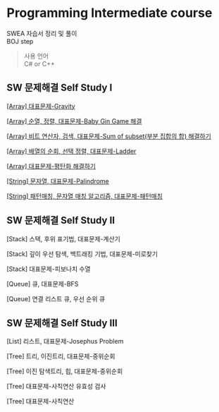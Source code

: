 # Programming Intermediate course 
SWEA 자습서 정리 및 풀이   
BOJ step

> 사용 언어   
> C# or C++ 

## SW 문제해결 Self Study Ⅰ

[[Array] 대표문제-Gravity](https://github.com/rosmontisu/SW_expert_academy/blob/main/self_study_book_1/1_array_gravity.md)

[[Array] 순열, 정렬, 대표문제-Baby Gin Game 해결](https://github.com/rosmontisu/SW_expert_academy/blob/main/self_study_book_1/2_baby_gin_game.md)

[[Array] 비트 연산자, 검색, 대표문제-Sum of subset(부분 집합의 합) 해결하기](https://github.com/rosmontisu/SW_expert_academy/blob/main/self_study_book_1/3_sum_of_subset.md)

[[Array] 배열의 순회, 선택 정렬, 대표문제-Ladder]()

[[Array] 대표문제-평탄화 해결하기]()

[[String] 문자열, 대표문제-Palindrome]()

[[String] 패턴매칭, 문자열 매칭 알고리즘, 대표문제-패턴매칭]()


## SW 문제해결 Self Study Ⅱ

[Stack] 스택, 후위 표기법, 대표문제-계산기

[Stack] 깊이 우선 탐색, 백트래킹 기법, 대표문제-미로찾기

[Stack] 대표문제-피보나치 수열

[Queue] 큐, 대표문제-BFS

[Queue] 연결 리스트 큐, 우선 순위 큐


## SW 문제해결 Self Study Ⅲ

[List] 리스트, 대표문제-Josephus Problem

[Tree] 트리, 이진트리, 대표문제-중위순회

[Tree] 이진 탐색트리, 힙, 대표문제-중위순회

[Tree] 대표문제-사칙연산 유효성 검사

[Tree] 대표문제-사칙연산
